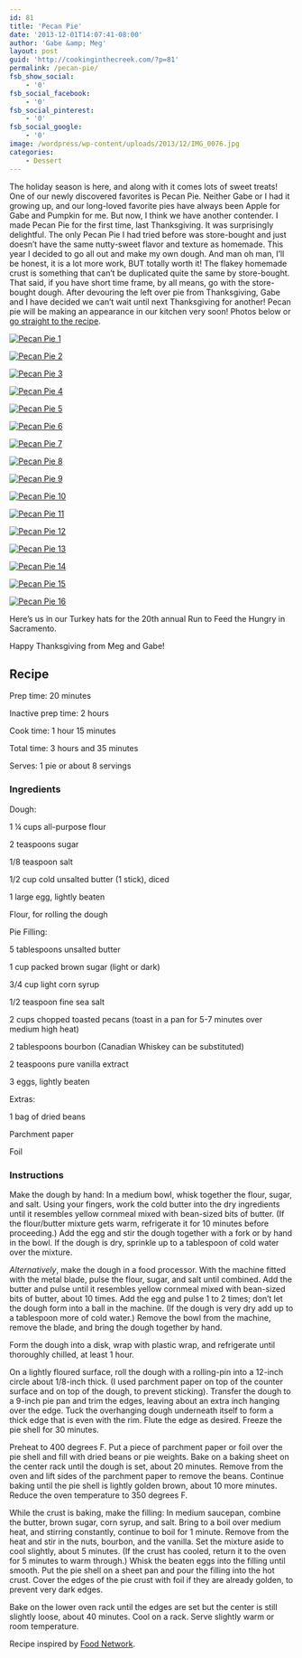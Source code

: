 ```yaml
---
id: 81
title: 'Pecan Pie'
date: '2013-12-01T14:07:41-08:00'
author: 'Gabe &amp; Meg'
layout: post
guid: 'http://cookinginthecreek.com/?p=81'
permalink: /pecan-pie/
fsb_show_social:
    - '0'
fsb_social_facebook:
    - '0'
fsb_social_pinterest:
    - '0'
fsb_social_google:
    - '0'
image: /wordpress/wp-content/uploads/2013/12/IMG_0076.jpg
categories:
    - Dessert
---
```


The holiday season is here, and along with it comes lots of sweet treats! One of our newly discovered favorites is Pecan Pie. Neither Gabe or I had it growing up, and our long-loved favorite pies have always been Apple for Gabe and Pumpkin for me. But now, I think we have another contender. I made Pecan Pie for the first time, last Thanksgiving. It was surprisingly delightful. The only Pecan Pie I had tried before was store-bought and just doesn’t have the same nutty-sweet flavor and texture as homemade. This year I decided to go all out and make my own dough. And man oh man, I’ll be honest, it is a lot more work, BUT totally worth it! The flakey homemade crust is something that can’t be duplicated quite the same by store-bought. That said, if you have short time frame, by all means, go with the store-bought dough. After devouring the left over pie from Thanksgiving, Gabe and I have decided we can’t wait until next Thanksgiving for another! Pecan pie will be making an appearance in our kitchen very soon! Photos below or [go straight to the recipe](#recipe).

[![Pecan Pie 1](http://cookinginthecreek.com/wordpress/wp-content/uploads/2013/12/Pecan-Pie-1-1024x1024.jpg)](http://cookinginthecreek.com/wordpress/wp-content/uploads/2013/12/Pecan-Pie-1.jpg)

[![Pecan Pie 2](http://cookinginthecreek.com/wordpress/wp-content/uploads/2013/12/Pecan-Pie-2-1024x1024.jpg)](http://cookinginthecreek.com/wordpress/wp-content/uploads/2013/12/Pecan-Pie-2.jpg)

[![Pecan Pie 3](http://cookinginthecreek.com/wordpress/wp-content/uploads/2013/12/Pecan-Pie-3-1024x1024.jpg)](http://cookinginthecreek.com/wordpress/wp-content/uploads/2013/12/Pecan-Pie-3.jpg)

[![Pecan Pie 4](http://cookinginthecreek.com/wordpress/wp-content/uploads/2013/12/Pecan-Pie-4-1024x1024.jpg)](http://cookinginthecreek.com/wordpress/wp-content/uploads/2013/12/Pecan-Pie-4.jpg)

[![Pecan Pie 5](http://cookinginthecreek.com/wordpress/wp-content/uploads/2013/12/Pecan-Pie-5-1024x1024.jpg)](http://cookinginthecreek.com/wordpress/wp-content/uploads/2013/12/Pecan-Pie-5.jpg)

[![Pecan Pie 6](http://cookinginthecreek.com/wordpress/wp-content/uploads/2013/12/Pecan-Pie-6-1024x1024.jpg)](http://cookinginthecreek.com/wordpress/wp-content/uploads/2013/12/Pecan-Pie-6.jpg)

[![Pecan Pie 7](http://cookinginthecreek.com/wordpress/wp-content/uploads/2013/12/Pecan-Pie-7-1024x1024.jpg)](http://cookinginthecreek.com/wordpress/wp-content/uploads/2013/12/Pecan-Pie-7.jpg)

[![Pecan Pie 8](http://cookinginthecreek.com/wordpress/wp-content/uploads/2013/12/Pecan-Pie-8-1024x1024.jpg)](http://cookinginthecreek.com/wordpress/wp-content/uploads/2013/12/Pecan-Pie-8.jpg)

[![Pecan Pie 9](http://cookinginthecreek.com/wordpress/wp-content/uploads/2013/12/Pecan-Pie-9-1024x1024.jpg)](http://cookinginthecreek.com/wordpress/wp-content/uploads/2013/12/Pecan-Pie-9.jpg)

[![Pecan Pie 10](http://cookinginthecreek.com/wordpress/wp-content/uploads/2013/12/Pecan-Pie-10-1024x1024.jpg)](http://cookinginthecreek.com/wordpress/wp-content/uploads/2013/12/Pecan-Pie-10.jpg)

[![Pecan Pie 11](http://cookinginthecreek.com/wordpress/wp-content/uploads/2013/12/Pecan-Pie-11-1024x1024.jpg)](http://cookinginthecreek.com/wordpress/wp-content/uploads/2013/12/Pecan-Pie-11.jpg)

[![Pecan Pie 12](http://cookinginthecreek.com/wordpress/wp-content/uploads/2013/12/Pecan-Pie-12-1024x1024.jpg)](http://cookinginthecreek.com/wordpress/wp-content/uploads/2013/12/Pecan-Pie-12.jpg)

[![Pecan Pie 13](http://cookinginthecreek.com/wordpress/wp-content/uploads/2013/12/Pecan-Pie-13-1024x1024.jpg)](http://cookinginthecreek.com/wordpress/wp-content/uploads/2013/12/Pecan-Pie-13.jpg)

[![Pecan Pie 14](http://cookinginthecreek.com/wordpress/wp-content/uploads/2013/12/Pecan-Pie-14-1024x1024.jpg)](http://cookinginthecreek.com/wordpress/wp-content/uploads/2013/12/Pecan-Pie-14.jpg)

[![Pecan Pie 15](http://cookinginthecreek.com/wordpress/wp-content/uploads/2013/12/Pecan-Pie-15-1024x1024.jpg)](http://cookinginthecreek.com/wordpress/wp-content/uploads/2013/12/Pecan-Pie-15.jpg)

[![Pecan Pie 16](http://cookinginthecreek.com/wordpress/wp-content/uploads/2013/12/Pecan-Pie-16-768x1024.jpg)](http://cookinginthecreek.com/wordpress/wp-content/uploads/2013/12/Pecan-Pie-16.jpg)

Here’s us in our Turkey hats for the 20th annual Run to Feed the Hungry in Sacramento.

 Happy Thanksgiving from Meg and Gabe!

## Recipe

Prep time: 20 minutes

Inactive prep time: 2 hours

Cook time: 1 hour 15 minutes

Total time: 3 hours and 35 minutes

Serves: 1 pie or about 8 servings

### Ingredients

Dough:

1 ¼ cups all-purpose flour

2 teaspoons sugar

1/8 teaspoon salt

1/2 cup cold unsalted butter (1 stick), diced

1 large egg, lightly beaten

Flour, for rolling the dough

Pie Filling:

5 tablespoons unsalted butter

1 cup packed brown sugar (light or dark)

3/4 cup light corn syrup

1/2 teaspoon fine sea salt

2 cups chopped toasted pecans (toast in a pan for 5-7 minutes over medium high heat)

2 tablespoons bourbon (Canadian Whiskey can be substituted)

2 teaspoons pure vanilla extract

3 eggs, lightly beaten

Extras:

1 bag of dried beans

Parchment paper

Foil

### Instructions

Make the dough by hand: In a medium bowl, whisk together the flour, sugar, and salt. Using your fingers, work the cold butter into the dry ingredients until it resembles yellow cornmeal mixed with bean-sized bits of butter. (If the flour/butter mixture gets warm, refrigerate it for 10 minutes before proceeding.) Add the egg and stir the dough together with a fork or by hand in the bowl. If the dough is dry, sprinkle up to a tablespoon of cold water over the mixture.

*Alternatively*, make the dough in a food processor. With the machine fitted with the metal blade, pulse the flour, sugar, and salt until combined. Add the butter and pulse until it resembles yellow cornmeal mixed with bean-sized bits of butter, about 10 times. Add the egg and pulse 1 to 2 times; don’t let the dough form into a ball in the machine. (If the dough is very dry add up to a tablespoon more of cold water.) Remove the bowl from the machine, remove the blade, and bring the dough together by hand.

Form the dough into a disk, wrap with plastic wrap, and refrigerate until thoroughly chilled, at least 1 hour.

On a lightly floured surface, roll the dough with a rolling-pin into a 12-inch circle about 1/8-inch thick. (I used parchment paper on top of the counter surface and on top of the dough, to prevent sticking). Transfer the dough to a 9-inch pie pan and trim the edges, leaving about an extra inch hanging over the edge. Tuck the overhanging dough underneath itself to form a thick edge that is even with the rim. Flute the edge as desired. Freeze the pie shell for 30 minutes.

Preheat to 400 degrees F. Put a piece of parchment paper or foil over the pie shell and fill with dried beans or pie weights. Bake on a baking sheet on the center rack until the dough is set, about 20 minutes. Remove from the oven and lift sides of the parchment paper to remove the beans. Continue baking until the pie shell is lightly golden brown, about 10 more minutes. Reduce the oven temperature to 350 degrees F.

While the crust is baking, make the filling: In medium saucepan, combine the butter, brown sugar, corn syrup, and salt. Bring to a boil over medium heat, and stirring constantly, continue to boil for 1 minute. Remove from the heat and stir in the nuts, bourbon, and the vanilla. Set the mixture aside to cool slightly, about 5 minutes. (If the crust has cooled, return it to the oven for 5 minutes to warm through.) Whisk the beaten eggs into the filling until smooth. Put the pie shell on a sheet pan and pour the filling into the hot crust. Cover the edges of the pie crust with foil if they are already golden, to prevent very dark edges.

Bake on the lower oven rack until the edges are set but the center is still slightly loose, about 40 minutes. Cool on a rack. Serve slightly warm or room temperature.

Recipe inspired by [Food Network](http://www.foodnetwork.com/recipes/food-network-kitchens/pecan-pie-recipe/index.html).